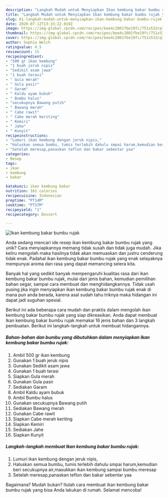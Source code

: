 ```yaml
---
description: "Langkah Mudah untuk Menyiapkan Ikan kembung bakar bumbu rujak yang Enak Banget"
title: "Langkah Mudah untuk Menyiapkan Ikan kembung bakar bumbu rujak yang Enak Banget"
slug: 61-langkah-mudah-untuk-menyiapkan-ikan-kembung-bakar-bumbu-rujak-yang-enak-banget
date: 2020-07-12T13:33:22.019Z
image: https://img-global.cpcdn.com/recipes/bee4c2001fbe19fc/751x532cq70/ikan-kembung-bakar-bumbu-rujak-foto-resep-utama.jpg
thumbnail: https://img-global.cpcdn.com/recipes/bee4c2001fbe19fc/751x532cq70/ikan-kembung-bakar-bumbu-rujak-foto-resep-utama.jpg
cover: https://img-global.cpcdn.com/recipes/bee4c2001fbe19fc/751x532cq70/ikan-kembung-bakar-bumbu-rujak-foto-resep-utama.jpg
author: Sophia Welch
ratingvalue: 4.5
reviewcount: 15
recipeingredient:
- "500 gr ikan kembung"
- "1 buah jeruk nipis"
- "Sedikit asam jawa"
- "1 buah terasi"
- " Gula merah"
- " Gula pasir"
- " Garam"
- " Kaldu ayam bubuk"
- " Bumbu halus"
- "secukupnya Bawang putih"
- " Bawang merah"
- " Cabe rawit"
- " Cabe merah keriting"
- " Kemiri"
- " Jahe"
- " Kunyit"
recipeinstructions:
- "Lumuri ikan kembung dengan jeruk nipis,"
- "Haluskan semua bumbu, tumis terlebih dahulu smpai harum,kemudian beri secukupnya air,masukkan ikan kembung sampai bumbu meresap"
- "Setelah meresap,panaskan teflon dan bakar sebentar yaa"
categories:
- Resep
tags:
- ikan
- kembung
- bakar

katakunci: ikan kembung bakar 
nutrition: 161 calories
recipecuisine: Indonesian
preptime: "PT14M"
cooktime: "PT37M"
recipeyield: "1"
recipecategory: Dessert

---
```



![Ikan kembung bakar bumbu rujak](https://img-global.cpcdn.com/recipes/bee4c2001fbe19fc/751x532cq70/ikan-kembung-bakar-bumbu-rujak-foto-resep-utama.jpg)

Anda sedang mencari ide resep ikan kembung bakar bumbu rujak yang unik? Cara menyiapkannya memang tidak susah dan tidak juga mudah. Jika keliru mengolah maka hasilnya tidak akan memuaskan dan justru cenderung tidak enak. Padahal ikan kembung bakar bumbu rujak yang enak selayaknya mempunyai aroma dan rasa yang dapat memancing selera kita.

Banyak hal yang sedikit banyak mempengaruhi kualitas rasa dari ikan kembung bakar bumbu rujak, mulai dari jenis bahan, kemudian pemilihan bahan segar, sampai cara membuat dan menghidangkannya. Tidak usah pusing jika ingin menyiapkan ikan kembung bakar bumbu rujak enak di mana pun anda berada, karena asal sudah tahu triknya maka hidangan ini dapat jadi suguhan spesial.




Berikut ini ada beberapa cara mudah dan praktis dalam mengolah ikan kembung bakar bumbu rujak yang siap dikreasikan. Anda dapat membuat Ikan kembung bakar bumbu rujak memakai 16 jenis bahan dan 3 langkah pembuatan. Berikut ini langkah-langkah untuk membuat hidangannya.

<!--inarticleads1-->

##### Bahan-bahan dan bumbu yang dibutuhkan dalam menyiapkan Ikan kembung bakar bumbu rujak:

1. Ambil 500 gr ikan kembung
1. Gunakan 1 buah jeruk nipis
1. Gunakan Sedikit asam jawa
1. Gunakan 1 buah terasi
1. Siapkan  Gula merah
1. Gunakan  Gula pasir
1. Sediakan  Garam
1. Ambil  Kaldu ayam bubuk
1. Ambil  Bumbu halus
1. Gunakan secukupnya Bawang putih
1. Sediakan  Bawang merah
1. Gunakan  Cabe rawit
1. Siapkan  Cabe merah keriting
1. Siapkan  Kemiri
1. Sediakan  Jahe
1. Siapkan  Kunyit




<!--inarticleads2-->

##### Langkah-langkah membuat Ikan kembung bakar bumbu rujak:

1. Lumuri ikan kembung dengan jeruk nipis,
1. Haluskan semua bumbu, tumis terlebih dahulu smpai harum,kemudian beri secukupnya air,masukkan ikan kembung sampai bumbu meresap
1. Setelah meresap,panaskan teflon dan bakar sebentar yaa




Bagaimana? Mudah bukan? Itulah cara membuat ikan kembung bakar bumbu rujak yang bisa Anda lakukan di rumah. Selamat mencoba!

